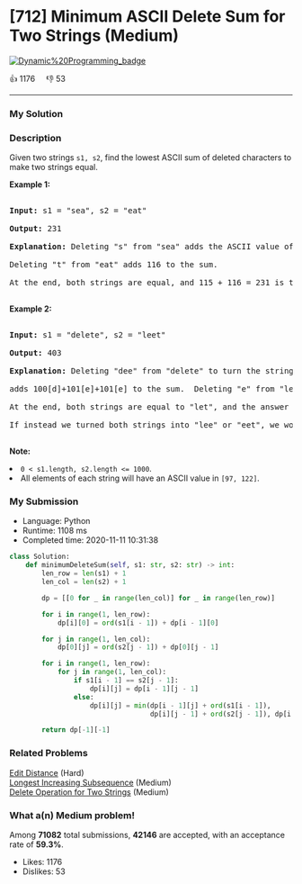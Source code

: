 # [712] Minimum ASCII Delete Sum for Two Strings (Medium)

[![Dynamic%20Programming_badge](https://img.shields.io/badge/topic-Dynamic%20Programming-green.svg)](https://leetcode.com/problems/minimum-ascii-delete-sum-for-two-strings/) 

:+1: 1176 &nbsp; &nbsp; :thumbsdown: 53

---

### My Solution


### Description
<p>Given two strings <code>s1, s2</code>, find the lowest ASCII sum of deleted characters to make two strings equal.</p>

<p><b>Example 1:</b><br />
<pre>
<b>Input:</b> s1 = "sea", s2 = "eat"
<b>Output:</b> 231
<b>Explanation:</b> Deleting "s" from "sea" adds the ASCII value of "s" (115) to the sum.
Deleting "t" from "eat" adds 116 to the sum.
At the end, both strings are equal, and 115 + 116 = 231 is the minimum sum possible to achieve this.
</pre>
</p>

<p><b>Example 2:</b><br />
<pre>
<b>Input:</b> s1 = "delete", s2 = "leet"
<b>Output:</b> 403
<b>Explanation:</b> Deleting "dee" from "delete" to turn the string into "let",
adds 100[d]+101[e]+101[e] to the sum.  Deleting "e" from "leet" adds 101[e] to the sum.
At the end, both strings are equal to "let", and the answer is 100+101+101+101 = 403.
If instead we turned both strings into "lee" or "eet", we would get answers of 433 or 417, which are higher.
</pre>
</p>

<p><b>Note:</b>
<li><code>0 < s1.length, s2.length <= 1000</code>.</li>
<li>All elements of each string will have an ASCII value in <code>[97, 122]</code>.</li> 
</p>


### My Submission

- Language: Python
- Runtime: 1108 ms
- Completed time: 2020-11-11 10:31:38

```Python
class Solution:
    def minimumDeleteSum(self, s1: str, s2: str) -> int:
        len_row = len(s1) + 1
        len_col = len(s2) + 1

        dp = [[0 for _ in range(len_col)] for _ in range(len_row)]

        for i in range(1, len_row):
            dp[i][0] = ord(s1[i - 1]) + dp[i - 1][0]

        for j in range(1, len_col):
            dp[0][j] = ord(s2[j - 1]) + dp[0][j - 1]

        for i in range(1, len_row):
            for j in range(1, len_col):
                if s1[i - 1] == s2[j - 1]:
                    dp[i][j] = dp[i - 1][j - 1]
                else:
                    dp[i][j] = min(dp[i - 1][j] + ord(s1[i - 1]),
                                   dp[i][j - 1] + ord(s2[j - 1]), dp[i - 1][j - 1] + ord(s1[i - 1]) + ord(s2[j - 1]))

        return dp[-1][-1]
```


### Related Problems
[Edit Distance](https://leetcode.com/problems/edit-distance/) (Hard) <br>
[Longest Increasing Subsequence](https://leetcode.com/problems/longest-increasing-subsequence/) (Medium) <br>
[Delete Operation for Two Strings](https://leetcode.com/problems/delete-operation-for-two-strings/) (Medium) <br>



### What a(n) Medium problem!
Among **71082** total submissions, **42146** are accepted, with an acceptance rate of **59.3%**. <br>

- Likes: 1176
- Dislikes: 53

